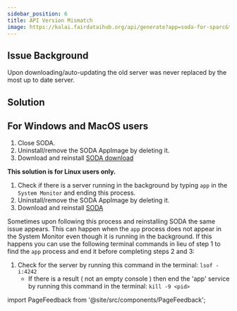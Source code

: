 ```yaml
---
sidebar_position: 6
title: API Version Mismatch
image: https://kalai.fairdataihub.org/api/generate?app=soda-for-sparc&title=API%20Version%20Mismatch&description=Common%20errors%20and%20their%20solutions&org=fairdataihub
---
```


## Issue Background

Upon downloading/auto-updating the old server was never replaced by the most up to date server.

## Solution

## For Windows and MacOS users

1. Close SODA.
2. Uninstall/remove the SODA AppImage by deleting it.
3. Download and reinstall [SODA download](../getting-started/download-soda.mdx)

**This solution is for Linux users only.**

1. Check if there is a server running in the background by typing `app` in the `System Monitor` and ending this process.
2. Uninstall/remove the SODA AppImage by deleting it.
3. Download and reinstall [SODA](../getting-started/download-soda.mdx)

Sometimes upon following this process and reinstalling SODA the same issue appears. This can happen when the `app` process does not appear in the System Monitor even though
it is running in the background. If this happens you can use the following terminal commands in lieu of step 1 to find the `app` process and end it before completing steps 2 and 3:

1. Check for the server by running this command in the terminal: `lsof -i:4242`
   - If there is a result ( not an empty console ) then end the 'app' service by running this command in the terminal: `kill -9 <pid>`

import PageFeedback from '@site/src/components/PageFeedback';

<PageFeedback />
